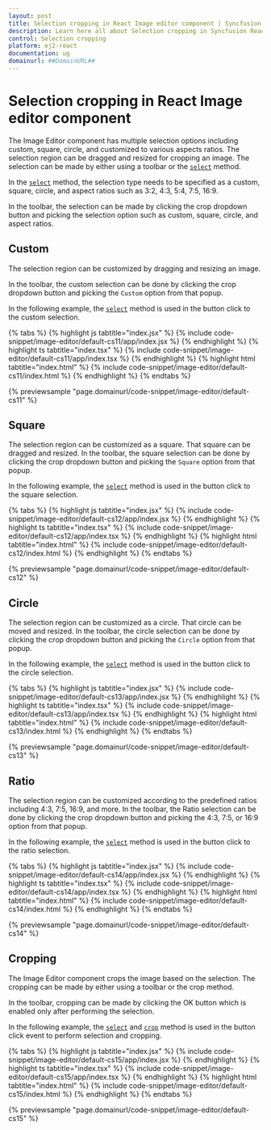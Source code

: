 ```yaml
---
layout: post
title: Selection cropping in React Image editor component | Syncfusion
description: Learn here all about Selection cropping in Syncfusion React Image editor component of Syncfusion Essential JS 2 and more.
control: Selection cropping 
platform: ej2-react
documentation: ug
domainurl: ##DomainURL##
---
```


# Selection cropping in React Image editor component

The Image Editor component has multiple selection options including custom, square, circle, and customized to various aspects ratios. The selection region can be dragged and resized for cropping an image. The selection can be made by either using a toolbar or the [`select`](https://ej2.syncfusion.com/react/documentation/api/image-editor/#select) method.  

In the [`select`](https://ej2.syncfusion.com/react/documentation/api/image-editor/#select) method, the selection type needs to be specified as a custom, square, circle, and aspect ratios such as 3:2, 4:3, 5:4, 7:5, 16:9.

In the toolbar, the selection can be made by clicking the crop dropdown button and picking the selection option such as custom, square, circle, and aspect ratios.

## Custom

The selection region can be customized by dragging and resizing an image.

In the toolbar, the custom selection can be done by clicking the crop dropdown button and picking the `Custom` option from that popup.

In the following example, the [`select`](https://ej2.syncfusion.com/react/documentation/api/image-editor/#select) method is used in the button click to the custom selection.

{% tabs %}
{% highlight js tabtitle="index.jsx" %}
{% include code-snippet/image-editor/default-cs11/app/index.jsx %}
{% endhighlight %}
{% highlight ts tabtitle="index.tsx" %}
{% include code-snippet/image-editor/default-cs11/app/index.tsx %}
{% endhighlight %}
{% highlight html tabtitle="index.html" %}
{% include code-snippet/image-editor/default-cs11/index.html %}
{% endhighlight %}
{% endtabs %}
        
{% previewsample "page.domainurl/code-snippet/image-editor/default-cs11" %}

## Square

The selection region can be customized as a square. That square can be dragged and resized. In the toolbar, the square selection can be done by clicking the crop dropdown button and picking the `Square` option from that popup.

In the following example, the [`select`](https://ej2.syncfusion.com/react/documentation/api/image-editor/#select) method is used in the button click to the square selection.  

{% tabs %}
{% highlight js tabtitle="index.jsx" %}
{% include code-snippet/image-editor/default-cs12/app/index.jsx %}
{% endhighlight %}
{% highlight ts tabtitle="index.tsx" %}
{% include code-snippet/image-editor/default-cs12/app/index.tsx %}
{% endhighlight %}
{% highlight html tabtitle="index.html" %}
{% include code-snippet/image-editor/default-cs12/index.html %}
{% endhighlight %}
{% endtabs %}
        
{% previewsample "page.domainurl/code-snippet/image-editor/default-cs12" %}

## Circle

The selection region can be customized as a circle. That circle can be moved and resized. In the toolbar, the circle selection can be done by clicking the crop dropdown button and picking the `Circle` option from that popup.

In the following example, the [`select`](https://ej2.syncfusion.com/react/documentation/api/image-editor/#select) method is used in the button click to the circle selection.

{% tabs %}
{% highlight js tabtitle="index.jsx" %}
{% include code-snippet/image-editor/default-cs13/app/index.jsx %}
{% endhighlight %}
{% highlight ts tabtitle="index.tsx" %}
{% include code-snippet/image-editor/default-cs13/app/index.tsx %}
{% endhighlight %}
{% highlight html tabtitle="index.html" %}
{% include code-snippet/image-editor/default-cs13/index.html %}
{% endhighlight %}
{% endtabs %}
        
{% previewsample "page.domainurl/code-snippet/image-editor/default-cs13" %}

## Ratio

The selection region can be customized according to the predefined ratios including 4:3, 7:5, 16:9, and more. In the toolbar, the Ratio selection can be done by clicking the crop dropdown button and picking the 4:3, 7:5, or 16:9 option from that popup.

In the following example, the [`select`](https://ej2.syncfusion.com/react/documentation/api/image-editor/#select) method is used in the button click to the ratio selection.

{% tabs %}
{% highlight js tabtitle="index.jsx" %}
{% include code-snippet/image-editor/default-cs14/app/index.jsx %}
{% endhighlight %}
{% highlight ts tabtitle="index.tsx" %}
{% include code-snippet/image-editor/default-cs14/app/index.tsx %}
{% endhighlight %}
{% highlight html tabtitle="index.html" %}
{% include code-snippet/image-editor/default-cs14/index.html %}
{% endhighlight %}
{% endtabs %}
        
{% previewsample "page.domainurl/code-snippet/image-editor/default-cs14" %}

## Cropping

The Image Editor component crops the image based on the selection. The cropping can be made by either using a toolbar or the crop method.

In the toolbar, cropping can be made by clicking the OK button which is enabled only after performing the selection.

In the following example, the [`select`](https://ej2.syncfusion.com/react/documentation/api/image-editor/#select) and [`crop`](https://ej2.syncfusion.com/react/documentation/api/image-editor/#crop) method is used in the button click event to perform selection and cropping.

{% tabs %}
{% highlight js tabtitle="index.jsx" %}
{% include code-snippet/image-editor/default-cs15/app/index.jsx %}
{% endhighlight %}
{% highlight ts tabtitle="index.tsx" %}
{% include code-snippet/image-editor/default-cs15/app/index.tsx %}
{% endhighlight %}
{% highlight html tabtitle="index.html" %}
{% include code-snippet/image-editor/default-cs15/index.html %}
{% endhighlight %}
{% endtabs %}
        
{% previewsample "page.domainurl/code-snippet/image-editor/default-cs15" %}
